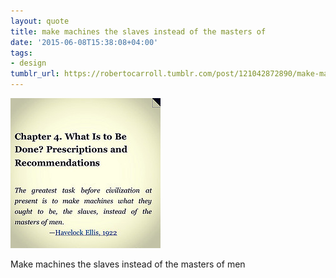 ```yaml
---
layout: quote
title: make machines the slaves instead of the masters of
date: '2015-06-08T15:38:08+04:00'
tags:
- design
tumblr_url: https://robertocarroll.tumblr.com/post/121042872890/make-machines-the-slaves-instead-of-the-masters-of
---
```

<img src="/images/quotes/tumblr_npn57k8Z841u0ytjpo1_250.jpg"/><br/><p>Make machines the slaves instead of the masters of men</p>
